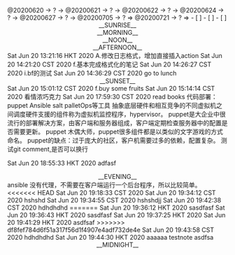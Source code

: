 <link rel="stylesheet"  type="text/css" href="./css/activity.css"/>
<TODO>@20200620 → ? → @20200621 → ? → @20200622 → ? → @20200624 → ? → @20200627 → ? → @20200705 → ? ⇒ @20200721 → ? ⇒ </TODO>
- [ ]    
- [ ]    
- [ ]    

<center><timeblock>__SUNRISE__</timeblock></center>
<center><timeblock>__MORNING__</timeblock></center>
<center><timeblock>__NOON__</timeblock></center>
<center><timeblock>__AFTERNOON__</timeblock></center>
<action>Sat Jun 20 13:21:16 HKT 2020 A.修改日志格式，增加直接插入action</action>
<feedback>Sat Jun 20 14:21:20 CST 2020 f.基本完成格式化的笔记</feedback>
<idea>Sat Jun 20 14:26:27 CST 2020 i.bf的测试</idea>
<action>Sat Jun 20 14:36:29 CST 2020 go to lunch</action>
<center><timeblock>__SUNSET__</timeblock></center>
<feedback>Sat Jun 20 15:01:12 CST 2020 f.buy some fruits</feedback>
<action>Sat Jun 20 15:14:14 CST 2020 看情浓巧克力</action>
<result>Sat Jun 20 17:59:30 CST 2020 read books</result>
代码部署：puppet Ansible salt palletOps等工具  
抽象底层硬件和相互竞争的不同虚拟机之间调度硬件支援的组件称为虚拟机监控程序，hypervisor。  
puppet是大企业中很流行的部署解决方案，由客户端和服务器组成，客户端定期检查服务器中的配置是否需要更新。  
puppet 木偶大师，puppet很多组件都是以类似的文字游戏的方式命名。  
puppet的缺点：过于庞大的社区，客户机需要过多的依赖，配置复杂。  
测试git comment,是否可以换行

<action>Sat Jun 20 18:55:33 HKT 2020 adfasf</action>
<center><timeblock>__EVENING__</timeblock></center>
ansible 没有代理，不需要在客户端运行一个后台程序，所以比较简单。  
<<<<<<< HEAD
<action>Sat Jun 20 19:18:33 CST 2020 </action>
<action>Sat Jun 20 19:34:12 CST 2020 hshshd</action>
<action>Sat Jun 20 19:34:55 CST 2020 hshshdjj</action>
<action>Sat Jun 20 19:42:38 CST 2020 hdhdhdhd</action>
=======
<action>Sat Jun 20 19:36:12 HKT 2020 sasdfasf</action>
<action>Sat Jun 20 19:36:43 HKT 2020 sasdfasf</action>
<action>Sat Jun 20 19:37:25 HKT 2020 </action>
<action>Sat Jun 20 19:41:29 HKT 2020 asdfsaf</action>
>>>>>>> df8fef784d6f51a317f56d1f4907e4adf732de4e
<action>Sat Jun 20 19:43:58 CST 2020 hdhdhdhd</action>
<action>Sat Jun 20 19:44:30 HKT 2020 aaaaaa</action>
testnote  
asdfsa  
<center><timeblock>__MIDNIGHT__</timeblock></center>
